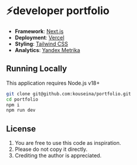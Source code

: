# ⚡️developer portfolio


- **Framework**: [Next.js](https://nextjs.org/)
- **Deployment**: [Vercel](https://vercel.com)
- **Styling**: [Tailwind CSS](https://tailwindcss.com)
- **Analytics**: [Yandex Metrika](https://metrika.yandex.ru/promo/product)

## Running Locally

This application requires Node.js v18+

```bash
git clone git@github.com:kouseina/portfolio.git
cd portfolio
npm i
npm run dev
```


## License

1. You are free to use this code as inspiration.
2. Please do not copy it directly.
3. Crediting the author is appreciated.
